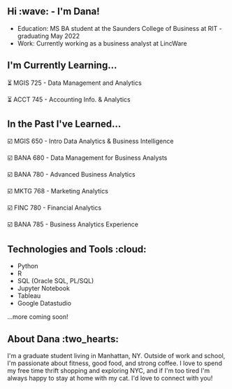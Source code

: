 <h2> Hi :wave: - I'm Dana!</h2>

* Education: MS BA student at the Saunders College of Business at RIT - graduating May 2022
* Work: Currently working as a business analyst at LincWare

<h2> I'm Currently Learning... </h2>

:hourglass_flowing_sand: MGIS 725 - Data Management and Analytics

:hourglass_flowing_sand: ACCT 745 - Accounting Info. & Analytics

<h2> In the Past I've Learned... </h2>

:ballot_box_with_check: MGIS 650 - Intro Data Analytics & Business Intelligence

:ballot_box_with_check: BANA 680 - Data Management for Business Analysts

:ballot_box_with_check: BANA 780 - Advanced Business Analytics

:ballot_box_with_check: MKTG 768 - Marketing Analytics

:ballot_box_with_check: FINC 780 - Financial Analytics

:ballot_box_with_check: BANA 785 - Business Analytics Experience


<h2> Technologies and Tools :cloud:</h2>

* Python
* R
* SQL (Oracle SQL, PL/SQL)
* Jupyter Notebook
* Tableau
* Google Datastudio

...more coming soon!


<h2> About Dana :two_hearts:</h2>
I'm a graduate student living in Manhattan, NY. Outside of work and school, I'm passionate about fitness, good food, and strong coffee. I love to spend my free time thrift shopping and exploring NYC, and if I'm too tired I'm always happy to stay at home with my cat. I'd love to connect with you!
